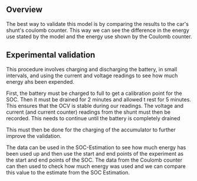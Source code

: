 ## Overview

The best way to validate this model is by comparing the results to the car's shunt's coulomb counter.
This way we can see the difference in the energy use stated by the model and the energy use shown by the Coulomb counter.

## Experimental validation

This procedure involves charging and discharging the battery, in small intervals, and using the current and voltage readings to see how much energy ahs been expended.

First, the battery must be charged to full to get a calibration point for the SOC.
Then it must be drained for 2 minutes and allowed t rest for 5 minutes. This ensures that the OCV is stable during our readings. 
The voltage and current (and current counter) readings from the shunt must then be recorded.
This needs to continue until the battery is completely drained

This must then be done for the charging of the accumulator to further improve the validation.

The data can be used in the SOC-Estimation to see how much energy has been used up and then use the start and end points of the experiment as the start and end points of the SOC.
The data from the Coulomb counter can then used to check how much energy was used and we can compare this value to the estimate from the SOC Estimation.

